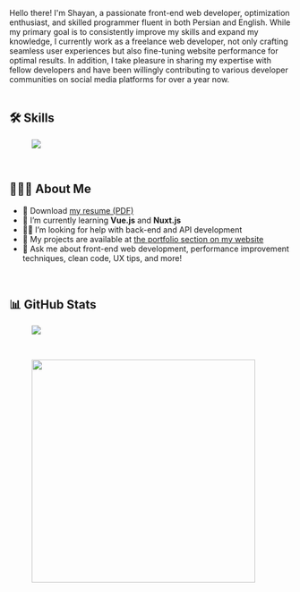 Hello there! I'm Shayan, a passionate front-end web developer, optimization enthusiast, and skilled programmer fluent in both Persian and English. While my primary goal is to consistently improve my skills and expand my knowledge, I currently work as a freelance web developer, not only crafting seamless user experiences but also fine-tuning website performance for optimal results. In addition, I take pleasure in sharing my expertise with fellow developers and have been willingly contributing to various developer communities on social media platforms for over a year now.
<br /><br />

## 🛠️ Skills
<figure>
  <img src="https://skillicons.dev/icons?i=xd,md,vscode,git,github,netlify,vite,html,css,sass,bootstrap,tailwind,js,jquery,alpinejs,astro,vue" />
</figure>
<br />

## 👨🏻‍💻 About Me
<ul>
  <li>📄 Download <a download href="./resume.pdf">my resume (PDF)</a></li>
  <li>🌱 I’m currently learning <b>Vue.js</b> and <b>Nuxt.js</b></li>
  <li>🤝🏼 I’m looking for help with back-end and API development</li>
  <li>📁 My projects are available at <a href="https://shayan-zamani.me/#portfolio">the portfolio section on my website</a></li>
  <li>💬 Ask me about front-end web development, performance improvement techniques, clean code, UX tips, and more!</li>
</ul>
<br />

## 📊 GitHub Stats
<span>
  <figure>
    <img src="https://github-readme-streak-stats.herokuapp.com/?user=ShayanTheNerd&theme=dark&card_width=430" />
  </figure>
</span>
&nbsp;
<span>
  <figure>
    <img width="399" align="top" src="https://github-readme-stats.vercel.app/api?username=ShayanTheNerd&theme=dark&include_all_commits=true&count_private=true&rank_icon=github" />
  </figure>
</span>
